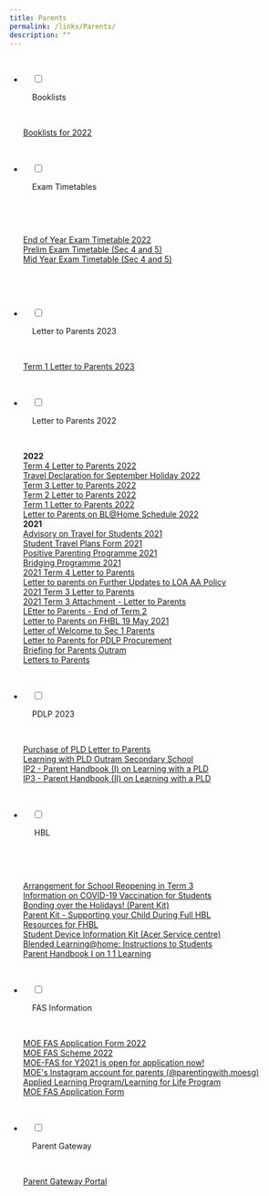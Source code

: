 ```yaml
---
title: Parents
permalink: /links/Parents/
description: ""
---
```

<ul class="jekyllcodex_accordion">

  <li>

    <input type="checkbox" id="accordion1">

    <label for="accordion1">Booklists</label>

    <div>

<p> <a href="/Booklists-for-2022/">Booklists for 2022</a> </p>

    </div>

</li>
	<li>

    <input type="checkbox" id="accordion2">

    <label for="accordion2">Exam Timetables</label>

    <div>

      <p> <a href="files/Links/Parents/Exam%20Timetables/2022%20EOY%20Exam%20Timetable.pdf">End of Year Exam Timetable 2022</a><br>
				<a href="files/Links/Parents/Exam%20Timetables/S45%20Prelim%20Exam%20Timetable.pdf">Prelim Exam Timetable (Sec 4 and 5)</a><br>
								<a href="files/Links/Parents/Exam%20Timetables/2022%20Mid%20Year%20Exam%20Timetable.pdf">Mid Year Exam Timetable (Sec 4 and 5)</a><br>
				
</p>

    </div>

</li>
	
  <li>

    <input type="checkbox" id="accordion3">

    <label for="accordion1">Letter to Parents 2023</label>

    <div>

<p> <a href="/files/Links/Parents/Letter%20to%20Parents%202023/2023%20Term%201%20Letter%20to%20Parents%20Final.pdf">Term 1 Letter to Parents 2023</a>
			</p>

    </div>

</li>
	
<li>

    <input type="checkbox" id="accordion4">

    <label for="accordion3">Letter to Parents 2022</label>

    <div>

<p> <b>2022</b><br>
<a href="files/Links/Parents/Letter%20to%20Parents%202022/2022%20Term%204%20Letter%20to%20Parents%20Final.pdf">Term 4 Letter to Parents 2022</a><br>
			<a href="files/Links/Parents/Letter%20to%20Parents%202022/Hardcopy%20Letter%20to%20Parents%20and%20Guardians%20Not%20Using%20PG%20-%20%20Sept%20Holidays%2022%20Travel%20Declaration.pdf">Travel Declaration for September Holiday 2022</a><br>
			<a href="files/Links/Parents/Letter%20to%20Parents%202022/2022%20Term%203%20Letter%20to%20Parents%20Final.pdf">Term 3 Letter to Parents 2022</a><br>
			<a href="files/Links/Parents/Letter%20to%20Parents%202022/2022%20Term%202%20Letter%20to%20Parents%20Final.pdf">Term 2 Letter to Parents 2022</a><br>
			<a href="files/Links/Parents/Letter%20to%20Parents%202022/2022%20Term%201%20Letter%20to%20Parents%20Final.pdf">Term 1 Letter to Parents 2022</a><br>
			<a href="files/Links/Parents/Letter%20to%20Parents%202022/Letter%20to%20Parents%20on%20BLHome%20Schedule%202022.pdf">Letter to Parents on BL@Home Schedule 2022</a><br>
				<b>2021</b><br>
				<a href="files/Links/Parents/Letter%20to%20Parents%202022/Advisory%20on%20Travel%20-%20Year%20End%202021%20080921%20-%20for%20Students.pdf">Advisory on Travel for Students 2021</a><br>
				<a href="files/Links/Parents/Letter%20to%20Parents%202022/2021%20Student%20Travel%20Plans%20Form.pdf">Student Travel Plans Form 2021</a><br>
				<a href="files/Links/Parents/Letter%20to%20Parents%202022/TRIPLE%20P%20LETTER_Nov%202021.pdf">Positive Parenting Programme 2021</a><br>
				<a href="files/Links/Parents/Letter%20to%20Parents%202022/Letter%20to%20Parents%20Bridging%20Programme%202021.pdf">Bridging Programme 2021</a><br>
				<a href="files/Links/Parents/Letter%20to%20Parents%202022/2021%20Term%204%20Letter%20to%20Parents%20Final%20PG.pdf">2021 Term 4 Letter to Parents</a><br>
			  <a href="files/Links/Parents/Letter%20to%20Parents%202022/Letter%20to%20Parents%20on%20Further%20Updates%20to%20LOA%20AA%20Policy%20180821.pdf">Letter to parents on Further Updates to LOA AA Policy</a><br>
				<a href="files/Links/Parents/Letter%20to%20Parents%202022/2021%20Term%203%20Letter%20to%20Parents%20-%20%2025%20June%202021.pdf">2021 Term 3 Letter to Parents</a><br>
				<a href="files/Links/Parents/Letter%20to%20Parents%202022/2021%20Term%203%20Attachment%20-%20Letter%20to%20Parents%20-%20Updates%20to%20Schools%20LOA%20and%20AA%20Policy.pdf">2021 Term 3 Attachment - Letter to Parents</a><br>
				<a href="files/Links/Parents/Letter%20to%20Parents%202022/Letter%20to%20Parents-End%20of%20Term%202-280521%20FTs.pdf">LEtter to Parents - End of Term 2</a><br>
				<a href="files/Links/Parents/Letter%20to%20Parents%202022/Letter%20to%20Parents%20for%20FHBL%2019%20May%202021.pdf">Letter to Parents on FHBL 19 May 2021</a><br>
				<a href="files/Links/Parents/Letter%20to%20Parents%202022/Letter%20of%20Welcome%20to%20Sec%201%20Parents.pdf">Letter of Welcome to Sec 1 Parents</a><br>
				<a href="files/Links/Parents/Letter%20to%20Parents%202022/Letter%20to%20Parents%20for%20PDLP%20Procurement%20with%20Annexes%20Final.pdf">Letter to Parents for PDLP Procurement</a><br>
				<a href="files/Links/Parents/Letter%20to%20Parents%202022/NDLP%20-%20Briefing%20for%20Parents%20Outram%207%20Jan%20-%20Outram%20updated.pdf">Briefing for Parents Outram</a><br>
				<a href="/Letter-to-Parents/">Letters to Parents</a><br>
			</p>

    </div>

</li>
	
<li>

    <input type="checkbox" id="accordion5">

    <label for="accordion4">PDLP 2023</label>

    <div>

<p> 
				<a href="files/Links/Parents/PDLP%202022/Purchase%20of%20PLD%20Letter%20to%20Parents.pdf">Purchase of PLD Letter to Parents</a><br>
			<a href="files/Links/Parents/PDLP%202022/Learning%20with%20PLD%20Outram%20Secondary%20School.pdf">Learning with PLD Outram Secondary School</a><br>
			<a href="files/Links/Parents/PDLP%202022/IP2%20-%20Parent%20Handbook%20I%20on%20Learning%20with%20a%20PLD_8%20Dec%2021.pdf">IP2 - Parent Handbook (I) on Learning with a PLD</a><br>
			<a href="files/Links/Parents/PDLP%202022/IP3%20-%20Parent%20Handbook%20II%20on%20Learning%20with%20a%20PLD_8%20Dec%2021.pdf">IP3 - Parent Handbook (II) on Learning with a PLD</a><br>
			</p>

  </div>

</li>
	
<li>

    <input type="checkbox" id="accordion6">

    <label for="accordion5"> HBL </label>

    <div>

      	<p> 
				<a href="files/Links/Parents/HBL/Arrangement%20for%20School%20Reopening%20in%20Term%203%20for%20Secondary%20Schools.pdf">Arrangement for School Reopening in Term 3</a><br>
			<a href="/Information-on-COVID-19-Vaccination-for-Students/ ">Information on COVID-19 Vaccination for Students</a><br>
			<a href="files/Links/Parents/HBL/Parent%20Kit_Bonding%20Over%20the%20Holidays_.pdf">Bonding over the Holidays! (Parent Kit)</a><br>
			<a href=" files/Links/Parents/HBL/Parent%20Kit%20-%20Supporting%20your%20child%20during%20Full%20HBL.pdf">Parent Kit - Supporting your Child During Full HBL</a><br>
			<a href="https://outramsec-moe-edu-sg-admin.cwp.sg/oss/resources-for-fhbl-for-parents-students-and-teachers">Resources for FHBL</a><br>
			<a href="files/Links/Parents/HBL/Appendix%201%20-%20Student%20Device%20Information%20Kit%20Acer%20Service%20Centre%20and%20HelpCentre%20Information.pdf">Student Device Information Kit (Acer Service centre)</a><br>
				<a href="files/Links/Parents/HBL/Standard%20Instructions%20for%20BLHome.pdf">Blended Learning@home: Instructions to Students</a><br>
				<a href="files/Links/Parents/HBL/Parent%20Handbook%20I%20on%201_1%20Learning.pdf">Parent Handbook I on 1  1 Learning</a><br></p>

    </div>

</li>
	
<li>

    <input type="checkbox" id="accordion7">

    <label for="accordion6">FAS Information</label>

    <div>

<p>
			<a href="files/Links/Parents/FAS%20Information/MOE%20FAS%20Application%20Form%20Sep%2021%20for%20OSS%20website.pdf">MOE FAS Application Form 2022</a><br>
			<a href="files/Links/Parents/FAS%20Information/MOE_FAS_Pamphlet_2022.pdf">MOE FAS Scheme 2022</a><br>
			<a href="MOE-FAS-for-Y2021-is-open-for-application-now">MOE-FAS for Y2021 is open for application now!</a><br>
			<a href="https://www.instagram.com/parentingwith.moesg">MOE's Instagram account for parents (@parentingwith.moesg)</a><br>
			<a href="distinctive-programmes/Applied-Learning-Programme">Applied Learning Program/Learning for Life Program</a><br>
				<a href="files/Links/Parents/FAS%20Information/MOE-FAS%20Application%20Form%20Y2021.pdf">MOE FAS Application Form</a><br></p>

    </div>

</li>
	
<li>

    <input type="checkbox" id="accordion8">

    <label for="accordion7">Parent Gateway</label>

    <div>

<p> 
				<a href="Launch-of-Parents-Gateway">Parent Gateway Portal</a><br> </p>

    </div>

</li>
	
	

	
</ul>